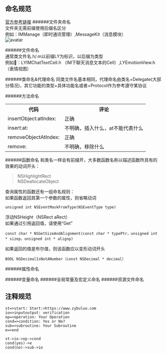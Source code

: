 命名规范
-
[官方参考链接](https://developer.apple.com/library/archive/documentation/Cocoa/Conceptual/CodingGuidelines/CodingGuidelines.html#//apple_ref/doc/uid/10000146-SW1)
######文件夹命名  
文件夹无需前缀使用后缀名区分  
例如：IMManage（即时通讯管理）,MessageKit（消息模块）  
![avatar](img/naming_group.png)

######文件命名  
通常类文件名.h/.m以前缀LY为标识，以后缀为类型  
例如：LYIMChatTextCell.h （IM下聊天消息文本的Cell）,LYEmotionView.h（表情视图）

######类命名&代理命名
同类文件名基本相同，代理命名由类名+Delegate(大部分情况)，其它功能的类型+具体功能名或者+Protocol作为参考遵守某协议

######方法命名
<table>
	<tr>
		<th>代码</th><th>评论</th>
	</tr>
	<tr>
		<td>insertObject:atIndex:</td>
		<td>正确</td>
	</tr>
	<tr>
		<td>insert:at:</td>
		<td>不明确，插入什么，at不能代表什么</td>
	</tr>
	<tr>
		<td> removeObjectAtIndex:</td>
		<td>正确</td>
	</tr>
	<tr>
		<td>remove:</td>
		<td>不明确，移除什么</td>
	</tr>
</table>

######函数命名
和类名一样会有前缀开，大多数函数名称以描述函数所具有的效果的动词开头：  
>NSHighlightRect   
>NSDeallocateObject    

查询属性的函数还有一组命名规则：  
如果函数返回其第一个参数的属性，则省略动词    
```
unsigned int NSEventMaskFromType(NSEventType type)  
```
浮动NSHeight（NSRect aRect）  
如果通过引用返回值，请使用“Get”  
```
const char * NSGetSizeAndAlignment(const char * typePtr，unsigned int * sizep，unsigned int * alignp)  
```
如果返回的值是布尔值，则该函数应以变形动词开头  
```
BOOL NSDecimalIsNotANumber（const NSDecimal * decimal）  
```

######属性命名


######变量命名
######全局常量及宏定义命名
######资源文件命名
####  
注释规范
-



```flow
st=>start: Start:>https://www.zybuluo.com
io=>inputoutput: verification
op=>operation: Your Operation
cond=>condition: Yes or No?
sub=>subroutine: Your Subroutine
e=>end

st->io->op->cond
cond(yes)->e
cond(no)->sub->io
```